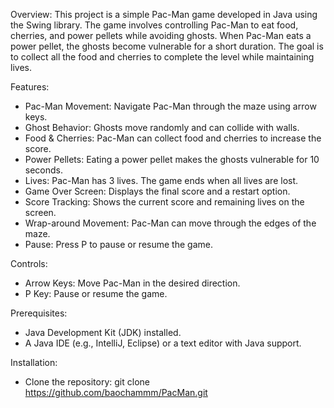 Overview:
This project is a simple Pac-Man game developed in Java using the Swing library. The game involves controlling Pac-Man to eat food, cherries, and power pellets while avoiding ghosts. When Pac-Man eats a power pellet, the ghosts become vulnerable for a short duration. The goal is to collect all the food and cherries to complete the level while maintaining lives.

Features:

- Pac-Man Movement: Navigate Pac-Man through the maze using arrow keys.
- Ghost Behavior: Ghosts move randomly and can collide with walls.
- Food & Cherries: Pac-Man can collect food and cherries to increase the score.
- Power Pellets: Eating a power pellet makes the ghosts vulnerable for 10 seconds.
- Lives: Pac-Man has 3 lives. The game ends when all lives are lost.
- Game Over Screen: Displays the final score and a restart option.
- Score Tracking: Shows the current score and remaining lives on the screen.
- Wrap-around Movement: Pac-Man can move through the edges of the maze.
- Pause: Press P to pause or resume the game.

Controls:

- Arrow Keys: Move Pac-Man in the desired direction.
- P Key: Pause or resume the game.

Prerequisites:

- Java Development Kit (JDK) installed.
- A Java IDE (e.g., IntelliJ, Eclipse) or a text editor with Java support.

Installation:

- Clone the repository:
  git clone https://github.com/baochammm/PacMan.git
